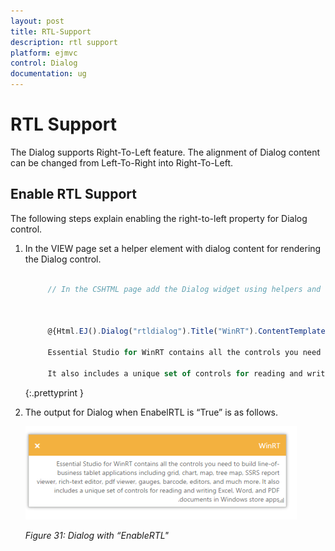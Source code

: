```yaml
---
layout: post
title: RTL-Support
description: rtl support
platform: ejmvc
control: Dialog
documentation: ug
---
```


# RTL Support

The Dialog supports Right-To-Left feature. The alignment of Dialog content can be changed from Left-To-Right into Right-To-Left.

## Enable RTL Support

The following steps explain enabling the right-to-left property for Dialog control.

1. In the VIEW page set a helper element with dialog content for rendering the Dialog control. 

   ~~~ js
   
		// In the CSHTML page add the Dialog widget using helpers and set EnableRTL to ‘true’. 



		@{Html.EJ().Dialog("rtldialog").Title("WinRT").ContentTemplate(@<div>

		Essential Studio for WinRT contains all the controls you need to build line-of-business tablet applications <span>including grid, chart, map, tree map, SSRS report viewer, rich-text editor, pdf viewer, gauges, barcode, editors, and much more.</span>

		It also includes a unique set of controls for reading and writing Excel, Word, and PDF documents in Windows store apps.</div>).Width(550).EnableRTL(true).Render();}

   ~~~
   {:.prettyprint }





2. The output for Dialog when EnabelRTL is “True” is as follows.

   ![](RTL-Support_images/RTL-Support_img1.png)

   _Figure 31: Dialog with “EnableRTL"_

